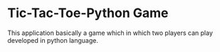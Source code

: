 # Tic-Tac-Toe-Python Game
This application basically a game which in which two players can play
developed in python language.



